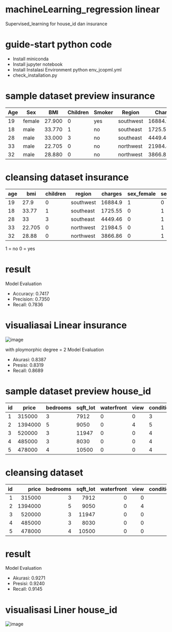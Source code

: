 # machineLearning_regression linear
Supervised_learning for house_id dan insurance

# guide-start python code 

- Install miniconda
- Install jupyter notebook
- Install Instalasi Environment python env_jcopml.yml
- check_installation.py

# sample dataset preview insurance 

| Age | Sex   | BMI   | Children | Smoker | Region    | Charges     |
|-----|-------|-------|----------|--------|-----------|-------------|
| 19  | female| 27.900| 0        | yes    | southwest | 16884.92400 |
| 18  | male  | 33.770| 1        | no     | southeast | 1725.55230  |
| 28  | male  | 33.000| 3        | no     | southeast | 4449.46200  |
| 33  | male  | 22.705| 0        | no     | northwest | 21984.47061 |
| 32  | male  | 28.880| 0        | no     | northwest | 3866.85520  |

# cleansing dataset insurance

|   age |    bmi |   children | region    |    charges |   sex_female |   sex_male |   smoker_encode |
|-------|--------|------------|-----------|------------|--------------|------------|-----------------|
|    19 |  27.9  |          0 | southwest |   16884.9  |            1 |          0 |               1 |
|    18 |  33.77 |          1 | southeast |    1725.55 |            0 |          1 |               0 |
|    28 |  33    |          3 | southeast |    4449.46 |            0 |          1 |               0 |
|    33 |  22.705|          0 | northwest |   21984.5  |            0 |          1 |               0 |
|    32 |  28.88 |          0 | northwest |    3866.86 |            0 |          1 |               0 |

1 = no
0 = yes

# result 
Model Evaluation
- Accuracy: 0.7417
- Precision: 0.7350
- Recall: 0.7836

# visualiasai Linear insurance

![image](https://github.com/kmnvz-mayvez/Regression_linear_machine-learning/assets/55338832/0d4f559b-eae0-43ce-b250-dbd2d75748e9)

with ploymorphic degree = 2
Model Evaluation

- Akurasi: 0.8387
- Presisi: 0.8319
- Recall: 0.8689

# sample dataset preview house_id 

| id  | price   | bedrooms | sqft_lot | waterfront | view | condition | sqft_above | sqft_basement | bathrooms | floors | sqft_living |
| --- | ------- | -------- | -------- | ---------- | ---- | --------- | ---------- | ------------- | --------- | ------ | ----------- |
| 1   | 315000  | 3        | 7912     | 0          | 0    | 3         | 1340       | 0.0           | 1.5       | 1.5    | 1340        |
| 2   | 1394000 | 5        | 9050     | 0          | 4    | 5         | 3370       | NaN           | 2.5       | 2      | 3650        |
| 3   | 520000  | 3        | 11947    | 0          | 0    | 4         | 1930       | NaN           | 2         | 1      | 1930        |
| 4   | 485000  | 3        | 8030     | 0          | 0    | 4         | 1000       | NaN           | 2.3       | 1      | 2000        |
| 5   | 478000  | 4        | 10500    | 0          | 0    | 4         | 1140       | NaN           | 2.5       | 1      | 1940        |

# cleansing dataset

|   id |    price |   bedrooms |   sqft_lot |   waterfront |   view |   condition |   sqft_above |   sqft_basement |   bathrooms |   floors |   sqft_living |
|-----:|---------:|-----------:|-----------:|-------------:|-------:|------------:|------------:|----------------:|------------:|---------:|--------------:|
|    1 |   315000 |          3 |       7912 |            0 |      0 |           3 |         1340 |               0 |           0 |       15 |          1340 |
|    2 |  1394000 |          5 |       9050 |            0 |      4 |           5 |         3370 |               1 |          25 |        2 |          3650 |
|    3 |   520000 |          3 |      11947 |            0 |      0 |           4 |         1930 |               1 |           2 |        1 |          1930 |
|    4 |   485000 |          3 |       8030 |            0 |      0 |           4 |         1000 |               1 |          23 |        1 |          2000 |
|    5 |   478000 |          4 |      10500 |            0 |      0 |           4 |         1140 |               1 |          25 |        1 |          1940 |

# result 
Model Evaluation
- Akurasi: 0.9271
- Presisi: 0.9240
- Recall: 0.9145

# visualisasi Liner house_id 

![image](https://github.com/kmnvz-mayvez/Regression_linear_machine-learning/assets/55338832/44421322-5dd8-43a3-ae06-5939915d5345)



